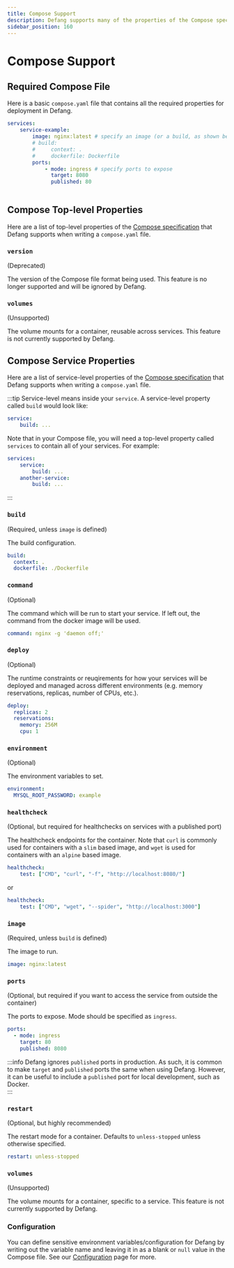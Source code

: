```yaml
---
title: Compose Support
description: Defang supports many of the properties of the Compose specification.
sidebar_position: 160
---
```


# Compose Support

## Required Compose File 
Here is a basic `compose.yaml` file that contains all the required properties for deployment in Defang. 

```yaml
services:
    service-example:
        image: nginx:latest # specify an image (or a build, as shown below — one of the two is required)
        # build: 
        #     context: .
        #     dockerfile: Dockerfile
        ports: 
            - mode: ingress # specify ports to expose
              target: 8080
              published: 80
        
```

## Compose Top-level Properties
Here are a list of top-level properties of the [Compose specification](https://docs.docker.com/compose/compose-file/) that Defang supports when writing a `compose.yaml` file.

### `version`
(Deprecated)

The version of the Compose file format being used. This feature is no longer supported and will be ignored by Defang.

### `volumes`
(Unsupported)

The volume mounts for a container, reusable across services. This feature is not currently supported by Defang.

## Compose Service Properties
Here are a list of service-level properties of the [Compose specification](https://docs.docker.com/compose/compose-file/) that Defang supports when writing a `compose.yaml` file.

:::tip
Service-level means inside your `service`. A service-level property called `build` would look like:
```yaml
service:
    build: ...
```

Note that in your Compose file, you will need a top-level property called `services` to contain all of your services. For example:
```yaml
services:
    service:
        build: ...
    another-service:
        build: ...
```
:::

### `build`
(Required, unless `image` is defined)

The build configuration.

```yaml
build:
  context: .
  dockerfile: ./Dockerfile
```

### `command`
(Optional)

The command which will be run to start your service. If left out, the command from the docker image will be used.  

```yaml
command: nginx -g 'daemon off;'
```

### `deploy`
(Optional)

The runtime constraints or reuqirements for how your services will be deployed and managed across different environments (e.g. memory reservations, replicas, number of CPUs, etc.).

```yaml
deploy:
  replicas: 2
  reservations:
    memory: 256M
    cpu: 1

```

### `environment`
(Optional)

The environment variables to set.

```yaml
environment:
  MYSQL_ROOT_PASSWORD: example
```

### `healthcheck`
(Optional, but required for healthchecks on services with a published port)

The healthcheck endpoints for the container. Note that `curl` is commonly used for containers with a `slim` based image, and `wget` is used for containers with an `alpine` based image. 

```yaml
healthcheck:
    test: ["CMD", "curl", "-f", "http://localhost:8080/"]
```

or

```yaml
healthcheck:
    test: ["CMD", "wget", "--spider", "http://localhost:3000"]
```

### `image`
(Required, unless `build` is defined)

The image to run.

```yaml
image: nginx:latest
```

### `ports`
(Optional, but required if you want to access the service from outside the container)

The ports to expose. Mode should be specified as `ingress`.

```yaml
ports:
  - mode: ingress
    target: 80
    published: 8080
```

:::info
Defang ignores `published` ports in production. As such, it is common to make `target` and `published` ports the same when using Defang. However, it can be useful to include a `published` port for local development, such as Docker.  
:::

### `restart`
(Optional, but highly recommended)

The restart mode for a container. Defaults to `unless-stopped` unless otherwise specified. 

```yaml
restart: unless-stopped
```

### `volumes`
(Unsupported)

The volume mounts for a container, specific to a service. This feature is not currently supported by Defang.


### Configuration
You can define sensitive environment variables/configuration for Defang by writing out the variable name and leaving it in as a blank or `null` value in the Compose file. See our [Configuration](/docs/concepts/configuration) page for more.
